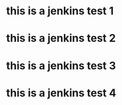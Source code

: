 # this is a jenkins test 1
# this is a jenkins test 2
# this is a jenkins test 3
# this is a jenkins test 4